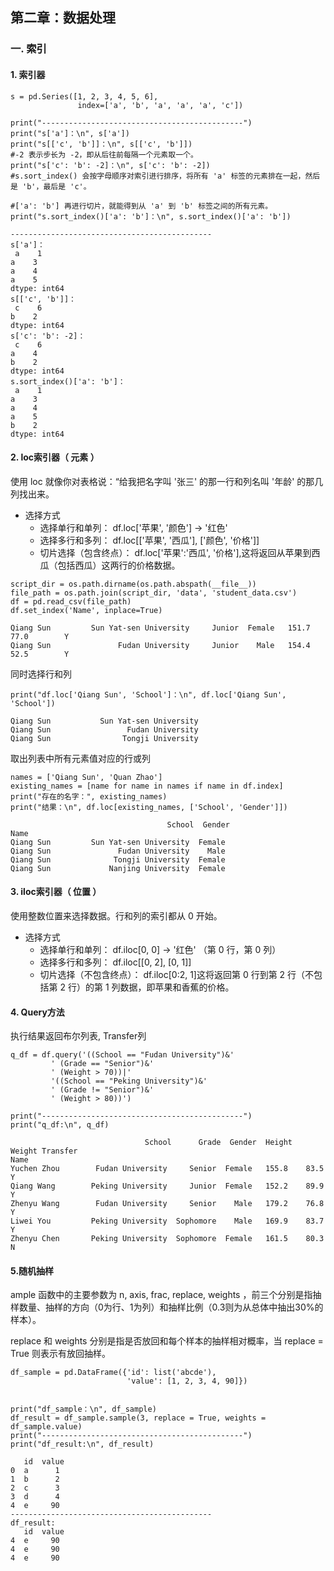 
## 第二章：数据处理

### 一. 索引

#### 1. 索引器
```
s = pd.Series([1, 2, 3, 4, 5, 6],
               index=['a', 'b', 'a', 'a', 'a', 'c'])

print("---------------------------------------------")
print("s['a']：\n", s['a']) 
print("s[['c', 'b']]：\n", s[['c', 'b']])
#-2 表示步长为 -2，即从后往前每隔一个元素取一个。
print("s['c': 'b': -2]：\n", s['c': 'b': -2])
#s.sort_index() 会按字母顺序对索引进行排序，将所有 'a' 标签的元素排在一起，然后是 'b'，最后是 'c'。

#['a': 'b'] 再进行切片，就能得到从 'a' 到 'b' 标签之间的所有元素。
print("s.sort_index()['a': 'b']：\n", s.sort_index()['a': 'b'])
```

```
---------------------------------------------
s['a']：
 a    1
a    3
a    4
a    5
dtype: int64
s[['c', 'b']]：
 c    6
b    2
dtype: int64
s['c': 'b': -2]：
 c    6
a    4
b    2
dtype: int64
s.sort_index()['a': 'b']：
 a    1
a    3
a    4
a    5
b    2
dtype: int64
```

#### 2. loc索引器（ 元素 ）
使用 loc 就像你对表格说：“给我把名字叫 '张三' 的那一行和列名叫 '年龄' 的那几列找出来。

* 选择方式
  * 选择单行和单列： df.loc['苹果', '颜色'] → '红色'
  * 选择多行和多列： df.loc[['苹果', '西瓜'], ['颜色', '价格']]
  * 切片选择（包含终点）： df.loc['苹果':'西瓜', '价格'],这将返回从苹果到西瓜（包括西瓜）这两行的价格数据。
```
script_dir = os.path.dirname(os.path.abspath(__file__))
file_path = os.path.join(script_dir, 'data', 'student_data.csv')
df = pd.read_csv(file_path)
df.set_index('Name', inplace=True) 
```
```
Qiang Sun         Sun Yat-sen University     Junior  Female   151.7    77.0        Y
Qiang Sun               Fudan University     Junior    Male   154.4    52.5        Y
```

同时选择行和列
```
print("df.loc['Qiang Sun', 'School']：\n", df.loc['Qiang Sun', 'School'])
```
```
Qiang Sun           Sun Yat-sen University
Qiang Sun                 Fudan University
Qiang Sun                Tongji University
```
取出列表中所有元素值对应的行或列
```
names = ['Qiang Sun', 'Quan Zhao']
existing_names = [name for name in names if name in df.index]
print("存在的名字：", existing_names)
print("结果：\n", df.loc[existing_names, ['School', 'Gender']])
```
```
                                   School  Gender
Name
Qiang Sun         Sun Yat-sen University  Female
Qiang Sun               Fudan University    Male
Qiang Sun              Tongji University  Female
Qiang Sun             Nanjing University  Female
```

#### 3. iloc索引器（ 位置 ）
使用整数位置来选择数据。行和列的索引都从 0 开始。

* 选择方式
  * 选择单行和单列： df.iloc[0, 0] → '红色' （第 0 行，第 0 列）
  * 选择多行和多列： df.iloc[[0, 2], [0, 1]]
  * 切片选择（不包含终点）： df.iloc[0:2, 1]这将返回第 0 行到第 2 行（不包括第 2 行）的第 1 列数据，即苹果和香蕉的价格。




#### 4. Query方法
执行结果返回布尔列表, Transfer列

```
q_df = df.query('((School == "Fudan University")&'
         ' (Grade == "Senior")&'
         ' (Weight > 70))|'
         '((School == "Peking University")&'
         ' (Grade != "Senior")&'
         ' (Weight > 80))')

print("---------------------------------------------")
print("q_df:\n", q_df)
```
```
                              School      Grade  Gender  Height  Weight Transfer
Name
Yuchen Zhou        Fudan University     Senior  Female   155.8    83.5        Y
Qiang Wang        Peking University     Junior  Female   152.2    89.9        Y
Zhenyu Wang        Fudan University     Senior    Male   179.2    76.8        Y
Liwei You         Peking University  Sophomore    Male   169.9    83.7        Y
Zhenyu Chen       Peking University  Sophomore  Female   161.5    80.3        N
```

#### 5.随机抽样
ample 函数中的主要参数为 n, axis, frac, replace, weights ，前三个分别是指抽样数量、抽样的方向（0为行、1为列）和抽样比例（0.3则为从总体中抽出30%的样本）。

replace 和 weights 分别是指是否放回和每个样本的抽样相对概率，当 replace = True 则表示有放回抽样。

```
df_sample = pd.DataFrame({'id': list('abcde'),
                          'value': [1, 2, 3, 4, 90]})


print("df_sample：\n", df_sample)
df_result = df_sample.sample(3, replace = True, weights = df_sample.value)
print("---------------------------------------------")
print("df_result:\n", df_result)
```

```
   id  value
0  a      1
1  b      2
2  c      3
3  d      4
4  e     90
---------------------------------------------
df_result:
   id  value
4  e     90
4  e     90
4  e     90
```